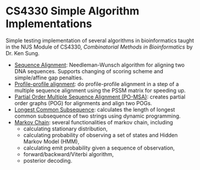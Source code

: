 # CS4330 Simple Algorithm Implementations
Simple testing implementation of several algorithms in bioinformatics taught in the NUS Module of CS4330, *Combinatorial Methods in Bioinformatics* by Dr. Ken Sung.

- [Sequence Alignment](./align.py): Needleman-Wunsch algorithm for aligning two DNA sequences. Supports changing of scoring scheme and simple/affine gap penalties.
- [Profile-profile alignment](./MSA.py): do profile-profile alignment in a step of a multiple sequence alignment using the PSSM matrix for speeding up.
- [Partial Order Multiple Sequence Alignment (PO-MSA)](./POG.py): creates partial order graphs (POG) for alignments and align two POGs.
- [Longest Common Subsequence](./LCS.py): calculates the length of longest common subsequence of two strings using dynamic programming.
- [Markov Chain](./markov.py): several functionalities of markov chain, including
   - calculating stationary distribution,
   - calculating probability of observing a set of states
   and Hidden Markov Model (HMM),
   - calculating emit probability given a sequence of observation,
   - forward/backward/Viterbi algorithm,
   - posterior decoding.
